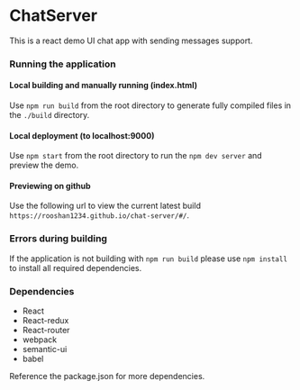 # ChatServer
This is a react demo UI chat app with sending messages support.

<h3> Running the application </h3>

<h4> Local building and manually running (index.html) </h4>

Use `npm run build` from the root directory to generate fully compiled files in the `./build` directory.

<h4> Local deployment (to localhost:9000) </h4>

Use `npm start` from the root directory to run the `npm dev server` and preview the demo.

<h4> Previewing on github </h4>

Use the following url to view the current latest build `https://rooshan1234.github.io/chat-server/#/`.

<h3> Errors during building </h3>

If the application is not building with `npm run build` please use `npm install` to install all required dependencies.


<h3> Dependencies </h3>

- React
- React-redux
- React-router
- webpack
- semantic-ui
- babel

Reference the package.json for more dependencies.
